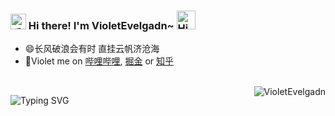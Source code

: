 <h3>
  <img src="https://media.giphy.com/media/hvRJCLFzcasrR4ia7z/giphy.gif" width="25" alt="手势">
  Hi there! I'm VioletEvelgadn~ 
  <img src="https://emojis.slackmojis.com/emojis/images/1588866973/8934/hellokittydance.gif?1588866973" alt="Hi" width="30" />
</h3>
 
<!-- ======================================= -->

* 😄长风破浪会有时 直挂云帆济沧海
* 👯Violet me on [哔哩哔哩](https://space.bilibili.com/1719352370?spm_id_from=333.788.0.0), [掘金](https://juejin.cn/user/1533144281127661) or [知乎](https://www.zhihu.com/people/an-ying-37-68)

<!-- https://readme-typing-svg.demolab.com/demo/ -->


<br/>


<a href="https://github.com/VioletEvelgadn">
  <div align="right" >
    <img align="right" src="https://count.getloli.com/get/@:tinygeeker?theme=rule34" alt="VioletEvelgadn" />
  </div>
</a>



![Typing SVG](https://readme-typing-svg.herokuapp.com?font=DynaPuff&size=20&pause=1000&color=9999FF&center=true&vCenter=true&width=500&height=22&lines=最是人间留不住，朱颜辞镜花辞树)

